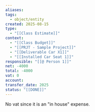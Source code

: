 ```yaml
---
aliases:
tags:
  - object/entity
created: 2025-08-15
type:
  - "[[Class Estimate]]"
context:
  - "[[Class Budget]]"
  - "[[PRJT - Sample Project]]"
  - "[[Deliverable Car X1]]"
  - "[[Installed Car Seat 1]]"
responsible: "[[@ Person 1]]"
net: -4000
total: -4000
vat: 0
account: 
transfer_date: 2025
status: "[[DONE]]"
---
```


No vat since it is an "in house" expense.

